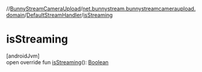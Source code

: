 //[BunnyStreamCameraUpload](../../../index.md)/[net.bunnystream.bunnystreamcameraupload.domain](../index.md)/[DefaultStreamHandler](index.md)/[isStreaming](is-streaming.md)

# isStreaming

[androidJvm]\
open override fun [isStreaming](is-streaming.md)(): [Boolean](https://kotlinlang.org/api/latest/jvm/stdlib/kotlin-stdlib/kotlin/-boolean/index.html)
